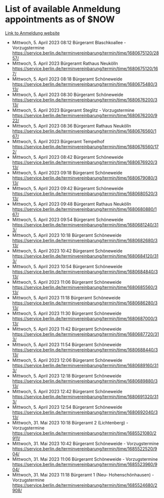 # List of available Anmeldung appointments as of $NOW
[Link to Anmeldung website](https://service.berlin.de/terminvereinbarung/termin/tag.php?termin=1&anliegen[]=120686&dienstleisterlist=122210,122217,327316,122219,327312,122227,327314,122231,327346,122243,327348,122254,122252,329742,122260,329745,122262,329748,122271,327278,122273,327274,122277,327276,330436,122280,327294,122282,327290,122284,327292,122291,327270,122285,327266,122286,327264,122296,327268,150230,329760,122297,327286,122294,327284,122312,329763,122314,329775,122304,327330,122311,327334,122309,327332,317869,122281,327352,122279,329772,122283,122276,327324,122274,327326,122267,329766,122246,327318,122251,327320,122257,327322,122208,327298,122226,327300&herkunft=http%3A%2F%2Fservice.berlin.de%2Fdienstleistung%2F120686%2F)
- Mittwoch, 5. April 2023 08:12 Bürgeramt Blaschkoallee - Vorzugstermine https://service.berlin.de/terminvereinbarung/termin/time/1680675120/2857/
- Mittwoch, 5. April 2023  Bürgeramt Rathaus Neukölln https://service.berlin.de/terminvereinbarung/termin/time/1680675120/167/
- Mittwoch, 5. April 2023 08:18 Bürgeramt Schöneweide https://service.berlin.de/terminvereinbarung/termin/time/1680675480/313/
- Mittwoch, 5. April 2023 08:30 Bürgeramt Schöneweide https://service.berlin.de/terminvereinbarung/termin/time/1680676200/313/
- Mittwoch, 5. April 2023  Bürgeramt Steglitz - Vorzugstermine https://service.berlin.de/terminvereinbarung/termin/time/1680676200/922/
- Mittwoch, 5. April 2023 08:36 Bürgeramt Rathaus Neukölln https://service.berlin.de/terminvereinbarung/termin/time/1680676560/167/
- Mittwoch, 5. April 2023  Bürgeramt Tempelhof https://service.berlin.de/terminvereinbarung/termin/time/1680676560/172/
- Mittwoch, 5. April 2023 08:42 Bürgeramt Schöneweide https://service.berlin.de/terminvereinbarung/termin/time/1680676920/313/
- Mittwoch, 5. April 2023 09:18 Bürgeramt Schöneweide https://service.berlin.de/terminvereinbarung/termin/time/1680679080/313/
- Mittwoch, 5. April 2023 09:42 Bürgeramt Schöneweide https://service.berlin.de/terminvereinbarung/termin/time/1680680520/313/
- Mittwoch, 5. April 2023 09:48 Bürgeramt Rathaus Neukölln https://service.berlin.de/terminvereinbarung/termin/time/1680680880/167/
- Mittwoch, 5. April 2023 09:54 Bürgeramt Schöneweide https://service.berlin.de/terminvereinbarung/termin/time/1680681240/313/
- Mittwoch, 5. April 2023 10:18 Bürgeramt Schöneweide https://service.berlin.de/terminvereinbarung/termin/time/1680682680/313/
- Mittwoch, 5. April 2023 10:42 Bürgeramt Schöneweide https://service.berlin.de/terminvereinbarung/termin/time/1680684120/313/
- Mittwoch, 5. April 2023 10:54 Bürgeramt Schöneweide https://service.berlin.de/terminvereinbarung/termin/time/1680684840/313/
- Mittwoch, 5. April 2023 11:06 Bürgeramt Schöneweide https://service.berlin.de/terminvereinbarung/termin/time/1680685560/313/
- Mittwoch, 5. April 2023 11:18 Bürgeramt Schöneweide https://service.berlin.de/terminvereinbarung/termin/time/1680686280/313/
- Mittwoch, 5. April 2023 11:30 Bürgeramt Schöneweide https://service.berlin.de/terminvereinbarung/termin/time/1680687000/313/
- Mittwoch, 5. April 2023 11:42 Bürgeramt Schöneweide https://service.berlin.de/terminvereinbarung/termin/time/1680687720/313/
- Mittwoch, 5. April 2023 11:54 Bürgeramt Schöneweide https://service.berlin.de/terminvereinbarung/termin/time/1680688440/313/
- Mittwoch, 5. April 2023 12:06 Bürgeramt Schöneweide https://service.berlin.de/terminvereinbarung/termin/time/1680689160/313/
- Mittwoch, 5. April 2023 12:18 Bürgeramt Schöneweide https://service.berlin.de/terminvereinbarung/termin/time/1680689880/313/
- Mittwoch, 5. April 2023 12:42 Bürgeramt Schöneweide https://service.berlin.de/terminvereinbarung/termin/time/1680691320/313/
- Mittwoch, 5. April 2023 12:54 Bürgeramt Schöneweide https://service.berlin.de/terminvereinbarung/termin/time/1680692040/313/
- Mittwoch, 31. Mai 2023 10:18 Bürgeramt 2 (Lichtenberg) - Vorzugstermine https://service.berlin.de/terminvereinbarung/termin/time/1685521080/2911/
- Mittwoch, 31. Mai 2023 10:42 Bürgeramt Schöneweide - Vorzugstermine https://service.berlin.de/terminvereinbarung/termin/time/1685522520/904/
- Mittwoch, 31. Mai 2023 11:06 Bürgeramt Schöneweide - Vorzugstermine https://service.berlin.de/terminvereinbarung/termin/time/1685523960/904/
- Mittwoch, 31. Mai 2023 11:18 Bürgeramt 1 (Neu- Hohenschönhausen) - Vorzugstermine https://service.berlin.de/terminvereinbarung/termin/time/1685524680/2908/
